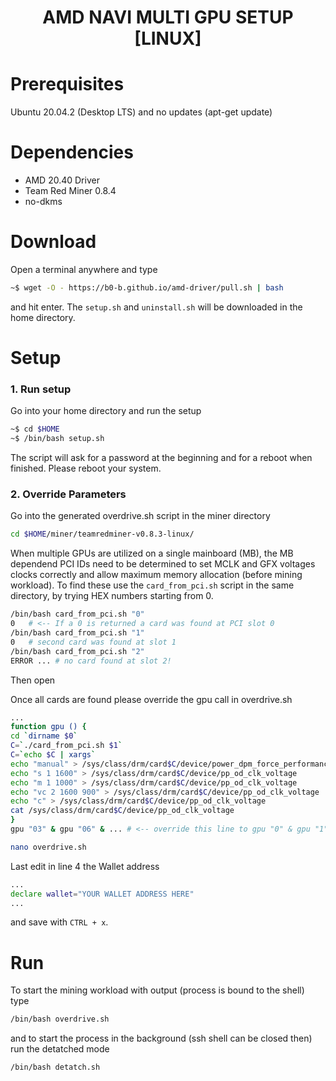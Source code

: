 <h1 align=center><strong>AMD</strong> NAVI MULTI GPU SETUP [LINUX]</h1>

# Prerequisites
Ubuntu 20.04.2 (Desktop LTS) and no updates (apt-get update)

# Dependencies
- AMD 20.40 Driver
- Team Red Miner 0.8.4
- no-dkms

# Download
Open a terminal anywhere and type
```bash
~$ wget -O - https://b0-b.github.io/amd-driver/pull.sh | bash 
```
and hit enter. The `setup.sh` and `uninstall.sh` will be downloaded in the home directory.

# Setup

### 1. Run setup
Go into your home directory and run the setup
```bash
~$ cd $HOME
~$ /bin/bash setup.sh
```
The script will ask for a password at the beginning and for a reboot when finished.
Please reboot your system.

### 2. Override Parameters
Go into the generated overdrive.sh script in the miner directory 

```bash
cd $HOME/miner/teamredminer-v0.8.3-linux/
```

When multiple GPUs are utilized on a single mainboard (MB), the MB dependend PCI IDs need to be determined to set MCLK and GFX voltages clocks correctly and allow maximum memory allocation (before mining workload).
To find these use the `card_from_pci.sh` script in the same directory, by trying HEX numbers starting from 0.
```bash
/bin/bash card_from_pci.sh "0"
0   # <-- If a 0 is returned a card was found at PCI slot 0
/bin/bash card_from_pci.sh "1"
0   # second card was found at slot 1
/bin/bash card_from_pci.sh "2"
ERROR ... # no card found at slot 2!
```
Then open 



Once all cards are found please override the gpu call in overdrive.sh
```bash
...
function gpu () {
cd `dirname $0`
C=`./card_from_pci.sh $1`
C=`echo $C | xargs`
echo "manual" > /sys/class/drm/card$C/device/power_dpm_force_performance_level
echo "s 1 1600" > /sys/class/drm/card$C/device/pp_od_clk_voltage
echo "m 1 1000" > /sys/class/drm/card$C/device/pp_od_clk_voltage
echo "vc 2 1600 900" > /sys/class/drm/card$C/device/pp_od_clk_voltage
echo "c" > /sys/class/drm/card$C/device/pp_od_clk_voltage
cat /sys/class/drm/card$C/device/pp_od_clk_voltage
}
gpu "03" & gpu "06" & ... # <-- override this line to gpu "0" & gpu "1" or any other PCI slots found
```

```bash
nano overdrive.sh
```
Last edit in line 4 the Wallet address
```bash
...
declare wallet="YOUR WALLET ADDRESS HERE"
...
```

and save with `CTRL + x`.

# Run
To start the mining workload with output (process is bound to the shell) type
```bash
/bin/bash overdrive.sh
```
and to start the process in the background (ssh shell can be closed then) run the detatched mode
```bash
/bin/bash detatch.sh
```
